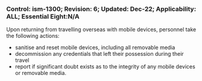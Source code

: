 ### Control: ism-1300; Revision: 6; Updated: Dec-22; Applicability: ALL; Essential Eight:N/A
<p>Upon returning from travelling overseas with mobile devices, personnel take the following actions:</p>
                  <ul>
                     <li>sanitise and reset mobile devices, including all removable media</li>
                     <li>decommission any credentials that left their possession during their travel</li>
                     <li>report if significant doubt exists as to the integrity of any mobile devices or removable media.</li>
                  </ul>
